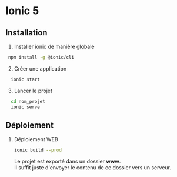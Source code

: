 # Ionic 5

## Installation

1. Installer ionic de manière globale
  ```bash
   npm install -g @ionic/cli
  ```
2. Créer une application
  ```bash
    ionic start
  ```
3. Lancer le projet
  ```bash
    cd nom_projet
    ionic serve
  ```
## Déploiement

1. Déploiement WEB

    ```bash
    ionic build --prod
    ```

    Le projet est exporté dans un dossier __www__.  
    Il suffit juste d'envoyer le contenu de ce dossier vers un serveur. 
